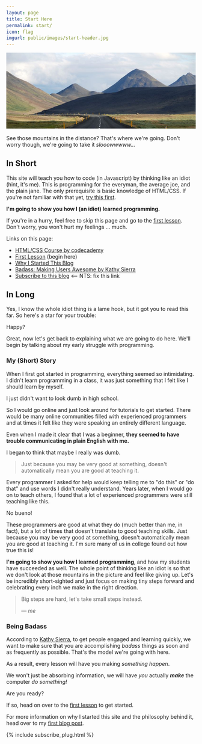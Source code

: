 ```yaml
---
layout: page
title: Start Here
permalink: start/
icon: flag
imgurl: public/images/start-header.jpg
---
```


![header image](/public/images/start-header.jpg)

<p class="message">
  See those mountains in the distance? That's where we're going. Don't worry though, we're going to take it <em>slooowwwww...</em>
</p>

## In Short

This site will teach you how to code (in Javascript) by thinking like an idiot (hint, it's me). This is programming for the everyman, the average joe, and the plain jane. The only prerequisite is basic knowledge of HTML/CSS. If you're not familiar with that yet, [try this first](http://www.codecademy.com/en/tracks/web).

**I'm going to show you how I (an idiot) learned programming.**

If you're in a hurry, feel free to skip this page and go to the [first lesson](/lesson-zero-look-cool/). Don't worry, you won't hurt my feelings ... much. <i class="fa fa-meh-o"></i>

Links on this page:

- [HTML/CSS Course by codecademy](http://www.codecademy.com/en/tracks/web)
- [First Lesson](/lesson-zero-look-cool/) (begin here)
- [Why I Started This Blog](/why/)
- [Badass: Making Users Awesome by Kathy Sierra](http://amzn.com/1491919019?tag=thinklikeanidiot-20)
- [Subscribe to this blog](#) <-- NTS: fix this link

## In Long

Yes, I know the whole idiot thing is a lame hook, but it got you to read this far. So here's a star for your trouble: <i class="fa fa-star"></i>

Happy?

Great, now let's get back to explaining what we are going to do here. We'll begin by talking about my early struggle with programming.

### My (Short) Story

When I first got started in programming, everything seemed so intimidating. I didn't learn programming in a class, it was just something that I felt like I should learn by myself.

I just didn't want to look dumb in high school.

So I would go online and just look around for tutorials to get started. There would be many online communities filled with experienced programmers and at times it felt like they were speaking an entirely different language. 

Even when I made it clear that I was a beginner, **they seemed to have trouble communicating in plain English with me.**

I began to think that maybe I really was dumb.

> Just because you may be very good at something, doesn't automatically mean you are good at teaching it.

Every programmer I asked for help would keep telling me to "do this" or "do that" and use words I didn't really understand. Years later, when I would go on to teach others, I found that a lot of experienced programmers were still teaching like this.

No bueno! <i class="fa fa-thumbs-down"></i>

These programmers are good at what they do (much better than me, in fact), but a lot of times that doesn't translate to good teaching skills. Just because you may be very good at something, doesn't automatically mean you are good at teaching it. I'm sure many of us in college found out how true this is!

**I'm going to show you how I learned programming**, and how my students have succeeded as well. The whole point of thinking like an idiot is so that we don't look at those mountains in the picture and feel like giving up. Let's be incredibly short-sighted and just focus on making tiny steps forward and celebrating every inch we make in the right direction.

> Big steps are hard, let's take small steps instead.
>
> &mdash; <cite>me</cite>

### Being Badass

According to [Kathy Sierra](http://amzn.com/1491919019?tag=thinklikeanidiot-20), to get people engaged and learning quickly, we want to make sure that you are accomplishing *badass* things as soon and as frequently as possible. That's the model we're going with here.

As a result, every lesson will have you making *something happen*.

We won't just be absorbing information, we will have *you* actually ***make*** the computer *do something!*

Are you ready?

If so, head on over to the [first lesson](/lesson-zero-look-cool/) to get started.

For more information on why I started this site and the philosophy behind it, head over to my [first blog post](/why/).

{% include subscribe_plug.html %}